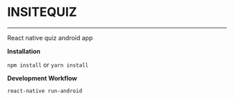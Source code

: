# INSITEQUIZ
------------
React native quiz android app


**Installation**

`npm install` or `yarn install`

**Development Workflow**

`react-native run-android`
